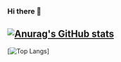 ### Hi there 👋

<!--
**jooy3410/jooy3410** is a ✨ _special_ ✨ repository because its `README.md` (this file) appears on your GitHub profile.

Here are some ideas to get you started:

- 🔭 I’m currently working on ...
- 🌱 I’m currently learning ...
- 👯 I’m looking to collaborate on ...
- 🤔 I’m looking for help with ...
- 💬 Ask me about ...
- 📫 How to reach me: ...
- 😄 Pronouns: ...
- ⚡ Fun fact: ...
-->

[![Anurag's GitHub stats](https://github-readme-stats.vercel.app/api?username=jooy3410)](https://github.com/jooy3410/github-readme-stats)
---
﻿[![Top Langs](https://github-readme-stats.vercel.app/api/top-langs/?username=jooy3410&langs_count=10&layout=compact&theme=dark)]
